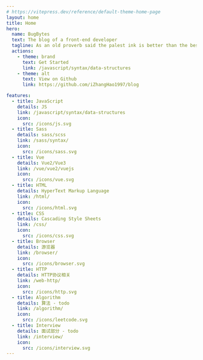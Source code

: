 ```yaml
---
# https://vitepress.dev/reference/default-theme-home-page
layout: home
title: Home
hero:
  name: BugBytes
  text: The blog of a front-end developer
  tagline: As an old proverb said the palest ink is better than the best memory.
  actions:
    - theme: brand
      text: Get Started
      link: /javascript/syntax/data-structures
    - theme: alt
      text: View on Github
      link: https://github.com/iZhangHao1997/blog

features:
  - title: JavaScript
    details: JS
    link: /javascript/syntax/data-structures
    icon:
      src: /icons/js.svg
  - title: Sass
    details: sass/scss
    link: /sass/syntax/
    icon:
      src: /icons/sass.svg
  - title: Vue
    details: Vue2/Vue3
    link: /vue/vue2/vuejs
    icon:
      src: /icons/vue.svg
  - title: HTML
    details: HyperText Markup Language
    link: /html/
    icon:
      src: /icons/html.svg
  - title: CSS
    details: Cascading Style Sheets
    link: /css/
    icon:
      src: /icons/css.svg
  - title: Browser
    details: 游览器
    link: /browser/
    icon:
      src: /icons/browser.svg
  - title: HTTP
    details: HTTP协议相关
    link: /web-http/
    icon:
      src: /icons/http.svg
  - title: Algorithm
    details: 算法 - todo
    link: /algorithm/
    icon:
      src: /icons/leetcode.svg
  - title: Interview
    details: 面试部分 - todo
    link: /interview/
    icon:
      src: /icons/interview.svg
---
```

